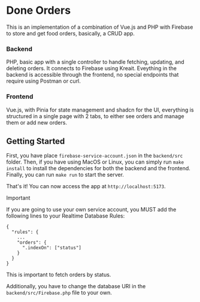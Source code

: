 # Done Orders
This is an implementation of a combination of Vue.js and PHP with Firebase to store and get food orders, basically, a CRUD app.

### Backend
PHP, basic app with a single controller to handle fetching, updating, and deleting orders. It connects to Firebase using Kreait. Eveything in the backend is accessible through the frontend, no special endpoints that require using Postman or curl.

### Frontend
Vue.js, with Pinia for state management and shadcn for the UI, everything is structured in a single page with 2 tabs, to either see orders and manage them or add new orders.


## Getting Started
First, you have place `firebase-service-account.json` in the `backend/src` folder. Then, if you have using MacOS or Linux, you can simply run `make install` to install the dependencies for both the backend and the frontend. Finally, you can run `make run` to start the server.

That's it! You can now access the app at `http://localhost:5173`.

> [!IMPORTANT]  
> If you are going to use your own service account, you MUST add the following lines to your Realtime Database Rules:
> ```
> {
>   "rules": {
>     ...
>     "orders": {
>       ".indexOn": ["status"]
>     }
>   }
> }
> ```
> This is important to fetch orders by status.
>
> Additionally, you have to change the database URI in the `backend/src/Firebase.php` file to your own.